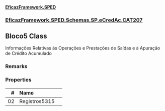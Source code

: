 #### [EficazFramework.SPED](EficazFrameworkSPED.md 'EficazFramework SPED')
### [EficazFramework.SPED.Schemas.SP.eCredAc.CAT207](EficazFramework.SPED.Schemas.SP.eCredAc.CAT207.md 'EficazFramework.SPED.Schemas.SP.eCredAc.CAT207')

## Bloco5 Class

Informações Relativas às Operações e Prestações de Saídas e à Apuração de Crédito Acumulado

### Remarks
### Properties

| # | Name | |
| ---: | :--- | :--- |
| 02 | Registros5315 |  |
